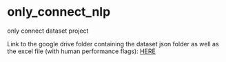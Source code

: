 # only_connect_nlp
only connect dataset project

Link to the google drive folder containing the dataset json folder as well as the excel file (with human performance flags): [HERE](https://drive.google.com/drive/folders/1118w_ydBSBWUru5cPlyGY9TMrgd993f3?usp=sharing)



